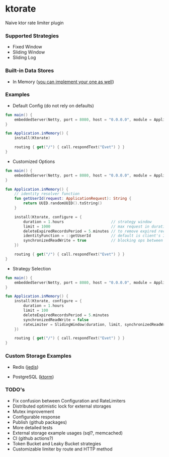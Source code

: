 # ktorate

Naive ktor rate limiter plugin

### Supported Strategies

- Fixed Window
- Sliding Window
- Sliding Log

### Built-in Data Stores

- In Memory ([you can implement your one as well](https://github.com/omerfarukdemir/ktorate#custom-storage-examples))

### Examples

- Default Config (do not rely on defaults)

```kotlin
fun main() {
    embeddedServer(Netty, port = 8080, host = "0.0.0.0", module = Application::inMemory).start(wait = true)
}

fun Application.inMemory() {
    install(Ktorate)

    routing { get("/") { call.respondText("Evet") } }
}
```

- Customized Options

```kotlin
fun main() {
    embeddedServer(Netty, port = 8080, host = "0.0.0.0", module = Application::inMemory).start(wait = true)
}

fun Application.inMemory() {
    // identity resolver function
    fun getUserId(request: ApplicationRequest): String {
        return UUID.randomUUID().toString()
    }

    install(Ktorate, configure = {
        duration = 1.hours                     // strategy window
        limit = 1000                           // max request in duration by defined strategy
        deleteExpiredRecordsPeriod = 5.minutes // to remove expired records in data store
        identityFunction = ::getUserId         // default is client's IP
        synchronizedReadWrite = true           // blocking ops between read and write ops (only for same identity)
    })

    routing { get("/") { call.respondText("Evet") } }
}
```

- Strategy Selection

```kotlin
fun main() {
    embeddedServer(Netty, port = 8080, host = "0.0.0.0", module = Application::inMemory).start(wait = true)
}

fun Application.inMemory() {
    install(Ktorate, configure = {
        duration = 1.hours
        limit = 100
        deleteExpiredRecordsPeriod = 5.minutes
        synchronizedReadWrite = false
        rateLimiter = SlidingWindow(duration, limit, synchronizedReadWrite) // can be FixedWindow, SlidingWindow, SlidingLog
    })

    routing { get("/") { call.respondText("Evet") } }
}
```

### Custom Storage Examples

- Redis ([jedis](https://github.com/omerfarukdemir/ktorate/tree/develop/src/test/kotlin/io/github/omerfarukdemir/ktorate/examples/redis/JedisApplication.kt))

- PostgreSQL ([ktorm](https://github.com/omerfarukdemir/ktorate/tree/develop/src/test/kotlin/io/github/omerfarukdemir/ktorate/examples/postgresql/KtormApplication.kt))

### TODO's

- Fix confusion between Configuration and RateLimiters
- Distributed optimistic lock for external storages
- Mutex improvement
- Configurable response
- Publish (github packages)
- More detailed tests
- External storage example usages (sql?, memcached)
- CI (github actions?)
- Token Bucket and Leaky Bucket strategies
- Customizable limiter by route and HTTP method
